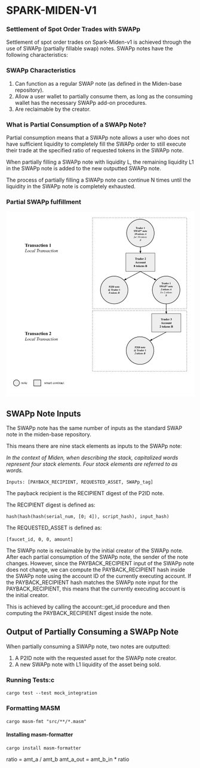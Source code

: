 # SPARK-MIDEN-V1

### Settlement of Spot Order Trades with SWAPp

Settlement of spot order trades on Spark-Miden-v1 is achieved through the use of SWAPp (partially fillable swap) notes. SWAPp notes have the following characteristics:

### SWAPp Characteristics
1. Can function as a regular SWAP note (as defined in the Miden-base repository).
2. Allow a user wallet to partially consume them, as long as the consuming wallet has the necessary SWAPp add-on procedures.
3. Are reclaimable by the creator.

### What is Partial Consumption of a SWAPp Note?

Partial consumption means that a SWAPp note allows a user who does not have sufficient liquidity to completely fill the SWAPp order to still execute their trade at the specified ratio of requested tokens in the SWAPp note. 

When partially filling a SWAPp note with liquidity L, the remaining liquidity L1 in the SWAPp note is added to the new outputted SWAPp note.

The process of partially filling a SWAPp note can continue N times until the liquidity in the SWAPp note is completely exhausted.

### Partial SWAPp fulfillment
![alt text](./docs/PartialFillSWAPp.svg)

## SWAPp Note Inputs

The SWAPp note has the same number of inputs as the standard SWAP note in the miden-base repository.

This means there are nine stack elements as inputs to the SWAPp note:

*In the context of Miden, when describing the stack, capitalized words represent four stack elements. Four stack elements are referred to as words.*

```
Inputs: [PAYBACK_RECIPIENT, REQUESTED_ASSET, SWAPp_tag]
```

The payback recipient is the RECIPIENT digest of the P2ID note.

The RECIPIENT digest is defined as:

```
hash(hash(hash(serial_num, [0; 4]), script_hash), input_hash)
```

The REQUESTED_ASSET is defined as:
```
[faucet_id, 0, 0, amount]
```

The SWAPp note is reclaimable by the initial creator of the SWAPp note. After each partial consumption of the SWAPp note, the sender of the note changes. However, since the PAYBACK_RECIPIENT input of the SWAPp note does not change, we can compute the PAYBACK_RECIPIENT hash inside the SWAPp note using the account ID of the currently executing account. If the PAYBACK_RECIPIENT hash matches the SWAPp note input for the PAYBACK_RECIPIENT, this means that the currently executing account is the initial creator.

This is achieved by calling the account::get_id procedure and then computing the PAYBACK_RECIPIENT digest inside the note.

## Output of Partially Consuming a SWAPp Note

When partially consuming a SWAPp note, two notes are outputted:
1. A P2ID note with the requested asset for the SWAPp note creator.
2. A new SWAPp note with L1 liquidity of the asset being sold.

### Running Tests:c
```
cargo test --test mock_integration
```

### Formatting MASM
```
cargo masm-fmt "src/**/*.masm"
```

#### Installing masm-formatter
```
cargo install masm-formatter
```

ratio = amt_a / amt_b
amt_a_out = amt_b_in * ratio